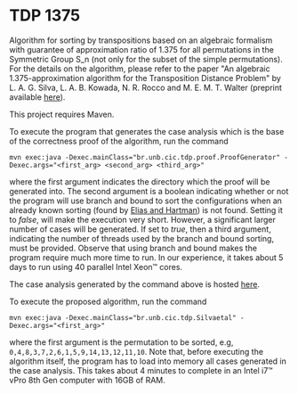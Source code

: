 # TDP 1375

Algorithm for sorting by transpositions based on an algebraic formalism with guarantee of approximation ratio of 1.375 for all permutations in the Symmetric Group S_n (not only for the subset of the simple permutations). For the details on the algorithm, please refer to the paper "An algebraic 1.375-approximation algorithm for the Transposition Distance Problem" by L. A. G. Silva, L. A. B. Kowada, N. R. Rocco and M. E. M. T. Walter (preprint available [here](https://arxiv.org/abs/2001.11570)).

This project requires Maven.

To execute the program that generates the case analysis which is the base of the correctness proof of the algorithm, run the command

`mvn exec:java -Dexec.mainClass="br.unb.cic.tdp.proof.ProofGenerator" -Dexec.args="<first_arg> <second_arg> <third_arg>"`

where the first argument indicates the directory which the proof will be generated into. The second argument is a boolean indicating whether or not the program will use branch and bound to sort the configurations when an already known sorting (found by [Elias and Hartman](https://ieeexplore.ieee.org/abstract/document/4015379)) is not found. Setting it to *false*, will make the execution very short. However, a significant larger number of cases will be generated. If set to *true*, then a third argument, indicating the number of threads used by the branch and bound sorting, must be provided. Observe that using branch and bound makes the program require much more time to run. In our experience, it takes about 5 days to run using 40 parallel Intel Xeon™ cores.

The case analysis generated by the command above is hosted [here](http://tdp1375proof.s3-website.us-east-2.amazonaws.com/).

To execute the proposed algorithm, run the command

`mvn exec:java -Dexec.mainClass="br.unb.cic.tdp.Silvaetal" -Dexec.args="<first_arg>"`

where the first argument is the permutation to be sorted, e.g, `0,4,8,3,7,2,6,1,5,9,14,13,12,11,10`. Note that, before executing the algorithm itself, the program has to load into memory all cases generated in the case analysis. This takes about 4 minutes to complete in an Intel i7™ vPro 8th Gen computer with 16GB of RAM.
